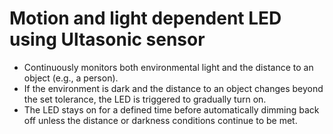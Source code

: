 # Motion and light dependent LED using Ultasonic sensor

- Continuously monitors both environmental light and the distance to an object (e.g., a person).
- If the environment is dark and the distance to an object changes beyond the set tolerance, the LED is triggered to gradually turn on.
- The LED stays on for a defined time before automatically dimming back off unless the distance or darkness conditions continue to be met.
